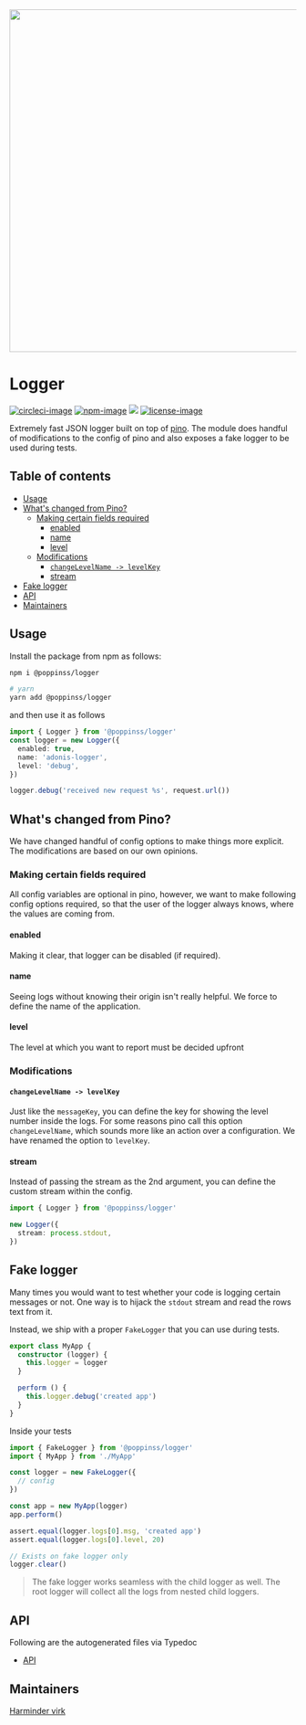 <div align="center">
  <img src="https://res.cloudinary.com/adonisjs/image/upload/q_100/v1557762307/poppinss_iftxlt.jpg" width="600px">
</div>

# Logger
[![circleci-image]][circleci-url] [![npm-image]][npm-url] ![][typescript-image] [![license-image]][license-url]

Extremely fast JSON logger built on top of [pino](http://getpino.io). The module does handful of modifications to the config of pino and also exposes a fake logger to be used during tests.

<!-- START doctoc generated TOC please keep comment here to allow auto update -->
<!-- DON'T EDIT THIS SECTION, INSTEAD RE-RUN doctoc TO UPDATE -->
## Table of contents

- [Usage](#usage)
- [What's changed from Pino?](#whats-changed-from-pino)
  - [Making certain fields required](#making-certain-fields-required)
    - [enabled](#enabled)
    - [name](#name)
    - [level](#level)
  - [Modifications](#modifications)
    - [`changeLevelName -> levelKey`](#changelevelname---levelkey)
    - [stream](#stream)
- [Fake logger](#fake-logger)
- [API](#api)
- [Maintainers](#maintainers)

<!-- END doctoc generated TOC please keep comment here to allow auto update -->

## Usage
Install the package from npm as follows:

```sh
npm i @poppinss/logger

# yarn
yarn add @poppinss/logger
```

and then use it as follows

```ts
import { Logger } from '@poppinss/logger'
const logger = new Logger({
  enabled: true,
  name: 'adonis-logger',
  level: 'debug',
})

logger.debug('received new request %s', request.url())
```

## What's changed from Pino?
We have changed handful of config options to make things more explicit. The modifications are based on our own opinions.

### Making certain fields required
All config variables are optional in pino, however, we want to make following config options required, so that the user of the logger always knows, where the values are coming from.

#### enabled
Making it clear, that logger can be disabled (if required).

#### name
Seeing logs without knowing their origin isn't really helpful. We force to define the name of the application.

#### level
The level at which you want to report must be decided upfront

### Modifications

#### `changeLevelName -> levelKey`
Just like the `messageKey`, you can define the key for showing the level number inside the logs. For some reasons pino call this option `changeLevelName`, which sounds more like an action over a configuration. We have renamed the option to `levelKey`.

#### stream
Instead of passing the stream as the 2nd argument, you can define the custom stream within the config.

```ts
import { Logger } from '@poppinss/logger'

new Logger({
  stream: process.stdout,
})
```

## Fake logger
Many times you would want to test whether your code is logging certain messages or not. One way is to hijack the `stdout` stream and read the rows text from it.

Instead, we ship with a proper `FakeLogger` that you can use during tests.

```ts
export class MyApp {
  constructor (logger) {
    this.logger = logger
  }

  perform () {
    this.logger.debug('created app')
  }
}
```

Inside your tests

```ts
import { FakeLogger } from '@poppinss/logger'
import { MyApp } from './MyApp'

const logger = new FakeLogger({
  // config
})

const app = new MyApp(logger)
app.perform()

assert.equal(logger.logs[0].msg, 'created app')
assert.equal(logger.logs[0].level, 20)

// Exists on fake logger only
logger.clear()
```

> The fake logger works seamless with the child logger as well. The root logger will collect all the logs from nested child loggers.

## API
Following are the autogenerated files via Typedoc

* [API](docs/README.md)

## Maintainers
[Harminder virk](https://github.com/thetutlage)

[circleci-image]: https://img.shields.io/circleci/project/github/poppinss/logger/master.svg?style=for-the-badge&logo=circleci
[circleci-url]: https://circleci.com/gh/poppinss/logger "circleci"

[npm-image]: https://img.shields.io/npm/v/@poppinss/logger.svg?style=for-the-badge&logo=npm
[npm-url]: https://npmjs.org/package/@poppinss/logger "npm"

[typescript-image]: https://img.shields.io/badge/Typescript-294E80.svg?style=for-the-badge&logo=typescript

[license-url]: LICENSE.md
[license-image]: https://img.shields.io/aur/license/pac.svg?style=for-the-badge

